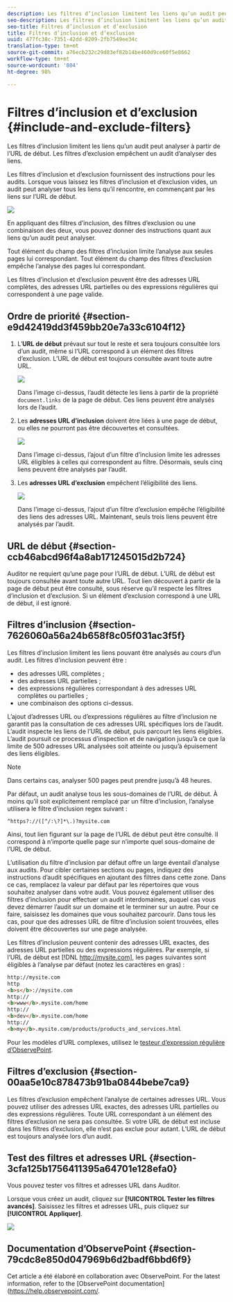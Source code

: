 ```yaml
---
description: Les filtres d’inclusion limitent les liens qu’un audit peut analyser à partir de l’URL de début. Les filtres d’exclusion empêchent un audit d’analyser des liens.
seo-description: Les filtres d’inclusion limitent les liens qu’un audit peut analyser à partir de l’URL de début. Les filtres d’exclusion empêchent un audit d’analyser des liens.
seo-title: Filtres d’inclusion et d’exclusion
title: Filtres d’inclusion et d’exclusion
uuid: 477fc38c-7351-42dd-8209-2fb7549ee34c
translation-type: tm+mt
source-git-commit: a76ecb232c29d83ef82b14be460d9ce60f5e8662
workflow-type: tm+mt
source-wordcount: '804'
ht-degree: 98%

---
```



# Filtres d’inclusion et d’exclusion {#include-and-exclude-filters}

Les filtres d’inclusion limitent les liens qu’un audit peut analyser à partir de l’URL de début. Les filtres d’exclusion empêchent un audit d’analyser des liens.

<!--
Content from ObservePoint (https://help.observepoint.com/articles/2872121-include-and-exclude-filters) with their permission. Modified slightly for style and Auditor emphasis.
-->

Les filtres d’inclusion et d’exclusion fournissent des instructions pour les audits. Lorsque vous laissez les filtres d’inclusion et d’exclusion vides, un audit peut analyser tous les liens qu’il rencontre, en commençant par les liens sur l’URL de début.

![](assets/filter.png)

En appliquant des filtres d’inclusion, des filtres d’exclusion ou une combinaison des deux, vous pouvez donner des instructions quant aux liens qu’un audit peut analyser.

Tout élément du champ des filtres d’inclusion limite l’analyse aux seules pages lui correspondant. Tout élément du champ des filtres d’exclusion empêche l’analyse des pages lui correspondant.

Les filtres d’inclusion et d’exclusion peuvent être des adresses URL complètes, des adresses URL partielles ou des expressions régulières qui correspondent à une page valide.

## Ordre de priorité {#section-e9d42419dd3f459bb20e7a33c6104f12}

1. L’**URL de début** prévaut sur tout le reste et sera toujours consultée lors d’un audit, même si l’URL correspond à un élément des filtres d’exclusion. L’URL de début est toujours consultée avant toute autre URL.

   ![](assets/startingpage.png)

   Dans l’image ci-dessus, l’audit détecte les liens à partir de la propriété `document.links` de la page de début. Ces liens peuvent être analysés lors de l’audit.

1. Les **adresses URL d’inclusion** doivent être liées à une page de début, ou elles ne pourront pas être découvertes et consultées.

   ![](assets/includefilter.png)

   Dans l’image ci-dessus, l’ajout d’un filtre d’inclusion limite les adresses URL éligibles à celles qui correspondent au filtre. Désormais, seuls cinq liens peuvent être analysés par l’audit.

1. Les **adresses URL d’exclusion** empêchent l’éligibilité des liens.

   ![](assets/excludefilter.png)

   Dans l’image ci-dessus, l’ajout d’un filtre d’exclusion empêche l’éligibilité des liens des adresses URL. Maintenant, seuls trois liens peuvent être analysés par l’audit.

## URL de début {#section-ccb46abcd96f4a8ab171245015d2b724}

Auditor ne requiert qu’une page pour l’URL de début. L’URL de début est toujours consultée avant toute autre URL. Tout lien découvert à partir de la page de début peut être consulté, sous réserve qu’il respecte les filtres d’inclusion et d’exclusion. Si un élément d’exclusion correspond à une URL de début, il est ignoré.

## Filtres d’inclusion {#section-7626060a56a24b658f8c05f031ac3f5f}

Les filtres d’inclusion limitent les liens pouvant être analysés au cours d’un audit. Les filtres d’inclusion peuvent être :

* des adresses URL complètes ;
* des adresses URL partielles ;
* des expressions régulières correspondant à des adresses URL complètes ou partielles ;
* une combinaison des options ci-dessus.

L’ajout d’adresses URL ou d’expressions régulières au filtre d’inclusion ne garantit pas la consultation de ces adresses URL spécifiques lors de l’audit. L’audit inspecte les liens de l’URL de début, puis parcourt les liens éligibles. L’audit poursuit ce processus d’inspection et de navigation jusqu’à ce que la limite de 500 adresses URL analysées soit atteinte ou jusqu’à épuisement des liens éligibles.

>[!NOTE]
>
>Dans certains cas, analyser 500 pages peut prendre jusqu’à 48 heures.

Par défaut, un audit analyse tous les sous-domaines de l’URL de début. À moins qu’il soit explicitement remplacé par un filtre d’inclusion, l’analyse utilisera le filtre d’inclusion regex suivant :

`^https?://([^/:\?]*\.)?mysite.com`

Ainsi, tout lien figurant sur la page de l’URL de début peut être consulté. Il correspond à n’importe quelle page sur n’importe quel sous-domaine de l’URL de début.

L’utilisation du filtre d’inclusion par défaut offre un large éventail d’analyse aux audits. Pour cibler certaines sections ou pages, indiquez des instructions d’audit spécifiques en ajoutant des filtres dans cette zone. Dans ce cas, remplacez la valeur par défaut par les répertoires que vous souhaitez analyser dans votre audit. Vous pouvez également utiliser des filtres d’inclusion pour effectuer un audit interdomaines, auquel cas vous devez démarrer l’audit sur un domaine et le terminer sur un autre. Pour ce faire, saisissez les domaines que vous souhaitez parcourir. Dans tous les cas, pour que des adresses URL de filtre d’inclusion soient trouvées, elles doivent être découvertes sur une page analysée.

Les filtres d’inclusion peuvent contenir des adresses URL exactes, des adresses URL partielles ou des expressions régulières. Par exemple, si l’URL de début est [!DNL http://mysite.com], les pages suivantes sont éligibles à l’analyse par défaut (notez les caractères en gras) :

```html
http://mysite.com
http
<b>s</b>://mysite.com
http://
<b>www</b>.mysite.com/home
http://
<b>dev</b>.mysite.com/home
http://
<b>my</b>.mysite.com/products/products_and_services.html
```

Pour les modèles d’URL complexes, utilisez le [testeur d’expression régulière d’ObservePoint](https://regex.observepoint.com/).

## Filtres d’exclusion {#section-00aa5e10c878473b91ba0844bebe7ca9}

Les filtres d’exclusion empêchent l’analyse de certaines adresses URL. Vous pouvez utiliser des adresses URL exactes, des adresses URL partielles ou des expressions régulières. Toute URL correspondant à un élément des filtres d’exclusion ne sera pas consultée. Si votre URL de début est incluse dans les filtres d’exclusion, elle n’est pas exclue pour autant. L’URL de début est toujours analysée lors d’un audit.

## Test des filtres et adresses URL {#section-3cfa125b1756411395a64701e128efa0}

Vous pouvez tester vos filtres et adresses URL dans Auditor.

Lorsque vous créez un audit, cliquez sur **[!UICONTROL Tester les filtres avancés]**. Saisissez les filtres et adresses URL, puis cliquez sur **[!UICONTROL Appliquer]**.

![](assets/test-advanced-filters.png)

## Documentation d’ObservePoint {#section-79cdc8e850d047969b6d2badf6bbd6f9}

Cet article a été élaboré en collaboration avec ObservePoint. For the latest information, refer to the [ObservePoint documentation](https://help.observepoint.com/.
